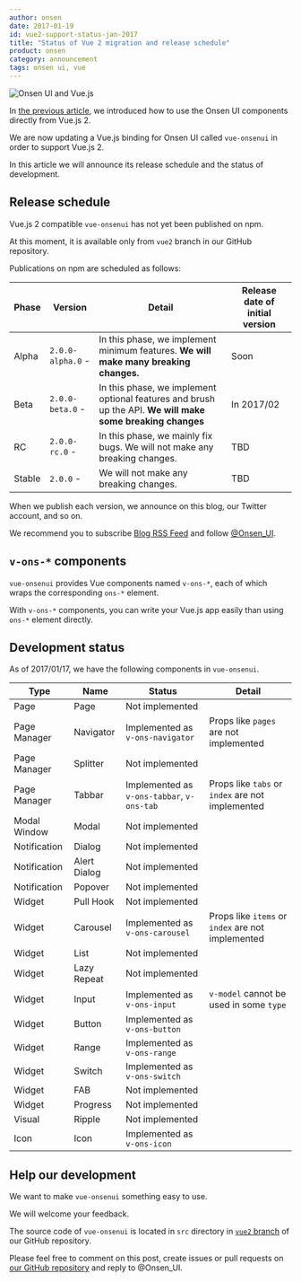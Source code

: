 ```yaml
---
author: onsen
date: 2017-01-19
id: vue2-support-status-jan-2017
title: "Status of Vue 2 migration and release schedule"
product: onsen
category: announcement
tags: onsen ui, vue
---
```


![Onsen UI and Vue.js](https://onsen.io/blog/content/images/2016/Aug/onsen_vue.png)

<!--[前回の記事](https://onsen.io/blog/onsen-ui-vue-2/)では Onsen UI の要素を Vue.js 2 から直接利用する方法について解説しました。-->
In [the previous article](https://onsen.io/blog/onsen-ui-vue-2/), we introduced how to use the Onsen UI components directly from Vue.js 2.

<!--現在私達は Onsen UI の Vue.js バインディングである `vue-onsenui` の Vue.js 2 対応を進めています。-->
We are now updating a Vue.js binding for Onsen UI called `vue-onsenui` in order to support Vue.js 2.
<!--この記事ではそのリリーススケジュールと開発状況をお知らせします。-->
In this article we will announce its release schedule and the status of development.

<!-- more -->

## Release schedule

<!--Vue.js 2 対応の `vue-onsenui` はまだ npm に公開していません。-->
Vue.js 2 compatible `vue-onsenui` has not yet been published on npm.
<!--現時点では Onsen UI の GitHub リポジトリの[`vue2` ブランチ](https://github.com/OnsenUI/OnsenUI/tree/vue2/bindings/vue)からのみ入手可能です。-->
At this moment, it is available only from `vue2` branch in our GitHub repository.

<!--npm への公開は以下のスケジュールで行うことを予定しています:-->
Publications on npm are scheduled as follows:

<!--
|フェーズ|バージョン|備考|初期バージョンリリース時期|
|-|-|-|-|
|α 版|`2.0.0-alpha.0` -|このフェーズでは最低限の機能の実装を行います。**破壊的変更を積極的に行います。**|近日|
|β 版|`2.0.0-beta.0` -|このフェーズでは付加機能の実装と API のブラッシュアップを行います。**破壊的変更を必要に応じて行います。**|2017/02 中|
|RC 版|`2.0.0-rc.0` -|このフェーズでは不具合の修正を行います。破壊的変更は行いません。|未定|
|正式版|`2.0.0` -|破壊的変更は行いません。|未定|
-->

|Phase|Version|Detail|Release date of initial version|
|-|-|-|-|
|Alpha|`2.0.0-alpha.0` -|In this phase, we implement minimum features. **We will make many breaking changes.**|Soon|
|Beta|`2.0.0-beta.0` -|In this phase, we implement optional features and brush up the API. **We will make some breaking changes**|In 2017/02|
|RC|`2.0.0-rc.0` -|In this phase, we mainly fix bugs. We will not make any breaking changes.|TBD|
|Stable|`2.0.0` -|We will not make any breaking changes.|TBD|

<!--各バージョンのリリースの際は、このブログや私達の Twitter アカウントで告知します。-->
When we publish each version, we announce on this blog, our Twitter account, and so on.

<!--ぜひ [RSS フィード](https://onsen.io/blog/rss.xml) の購読や [@Onsen_UI](https://twitter.com/Onsen_UI) のフォローをお願いいたします。-->
We recommend you to subscribe [Blog RSS Feed](https://onsen.io/blog/rss.xml) and follow [@Onsen_UI](https://twitter.com/Onsen_UI).

<!--## `v-ons-*` コンポーネント-->
## `v-ons-*` components

<!--`vue-onsenui` は `v-ons-*` という名前の Vue コンポーネントを提供します。-->
<!--`v-ons-*` コンポーネントは `ons-*` 要素をラップします。-->
`vue-onsenui` provides Vue components named `v-ons-*`, each of which wraps the corresponding `ons-*` element.

<!--`v-ons-*` コンポーネントを使うと、直接 `ons-*` 要素を使うよりも便利に Vue.js アプリを記述することができるようになります。-->
With `v-ons-*` components, you can write your Vue.js app easily than using `ons-*` element directly.

<!--## 実装状況-->
## Development status


<!--2017/01/17 時点での `vue-onsenui` の実装状況は以下の通りです。-->
As of 2017/01/17, we have the following components in `vue-onsenui`.

<!--
|種類|名前|ステータス|備考|
|-|-|-|-|
|ページ|Page|未実装||
|ページマネージャ|Navigator|`v-ons-navigator` として実装済み|`pages` 等の prop は未実装|
|ページマネージャ|Splitter|未実装||
|ページマネージャ|Tabbar|`v-ons-tabbar`, `v-ons-tab` として実装済み|`tabs`, `index` 等の prop は未実装|
|モーダルウィンドウ|Modal|未実装||
|通知|Dialog|未実装||
|通知|Alert Dialog|未実装||
|通知|Popover|未実装||
|ウィジェット|Pull Hook|未実装||
|ウィジェット|Carousel|`v-ons-carousel` として実装済み|`items`, `index` 等の prop は未実装|
|ウィジェット|List|未実装||
|ウィジェット|Lazy Repeat|未実装||
|ウィジェット|Input|`v-ons-input` として実装済み|一部の `type` で `v-model` ディレクティブに対応|
|ウィジェット|Button|`v-ons-button` として実装済み||
|ウィジェット|Range|`v-ons-range` として実装済み||
|ウィジェット|Switch|`v-ons-switch` として実装済み||
|ウィジェット|FAB|未実装||
|ウィジェット|Progress|未実装||
|視覚効果|Ripple|未実装||
|アイコン|Icon|`v-ons-icon` として実装済み|||
-->
|Type|Name|Status|Detail|
|-|-|-|-|
|Page|Page|Not implemented||
|Page Manager|Navigator|Implemented as `v-ons-navigator`| Props like `pages` are not implemented |
|Page Manager|Splitter|Not implemented||
|Page Manager|Tabbar|Implemented as `v-ons-tabbar`, `v-ons-tab`| Props like `tabs` or `index` are not implemented |
|Modal Window|Modal|Not implemented||
|Notification|Dialog|Not implemented||
|Notification|Alert Dialog|Not implemented||
|Notification|Popover|Not implemented||
|Widget|Pull Hook|Not implemented||
|Widget|Carousel|Implemented as `v-ons-carousel`| Props like `items` or `index` are not implemented |
|Widget|List|Not implemented||
|Widget|Lazy Repeat|Not implemented||
|Widget|Input|Implemented as `v-ons-input`| `v-model` cannot be used in some `type` |
|Widget|Button|Implemented as `v-ons-button`||
|Widget|Range|Implemented as `v-ons-range`||
|Widget|Switch|Implemented as `v-ons-switch`||
|Widget|FAB|Not implemented||
|Widget|Progress|Not implemented||
|Visual|Ripple|Not implemented||
|Icon|Icon|Implemented as `v-ons-icon`|||


<!--## 開発にご協力ください-->
## Help our development

<!--私達は `vue-onsenui` を使いやすいものにしたいと思っています。-->
We want to make `vue-onsenui` something easy to use.
<!--皆さんからのフィードバックを歓迎します。-->
We will welcome your feedback.

<!--`vue-onsenui` のソースコードは [`vue2` ブランチ](https://github.com/OnsenUI/OnsenUI/tree/vue2/bindings/vue)の `src` ディレクトリ内にあります。-->
The source code of `vue-onsenui` is located in `src` directory in [`vue2` branch]((https://github.com/OnsenUI/OnsenUI/tree/vue2/bindings/vue)) of our GitHub repository.

<!--何かお気付きの点があれば、この記事のコメント欄や [GitHub リポジトリ](https://onsen.io/blog/)の Issues / Pull Requests、また Twitter 等でお気軽にご指摘ください。-->
Please feel free to comment on this post, create issues or pull requests on [our GitHub repository](https://github.com/OnsenUI/OnsenUI) and reply to @Onsen_UI.
